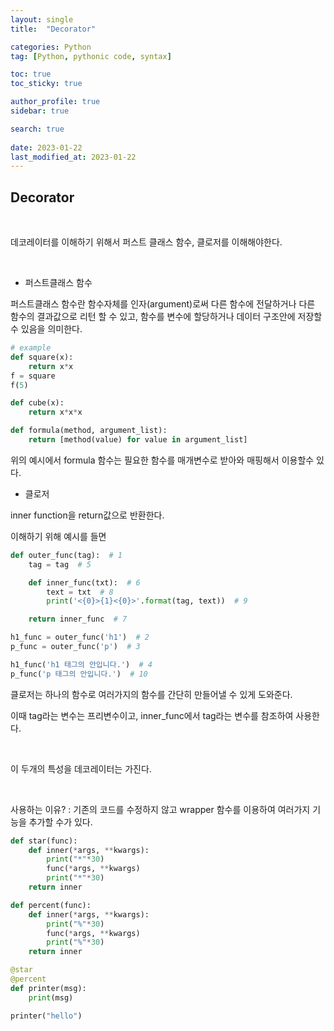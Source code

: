 ```yaml
---
layout: single
title:  "Decorator"

categories: Python
tag: [Python, pythonic code, syntax]

toc: true
toc_sticky: true

author_profile: true
sidebar: true

search: true
 
date: 2023-01-22
last_modified_at: 2023-01-22
---
```


## Decorator

<br/>

데코레이터를 이해하기 위해서 퍼스트 클래스 함수, 클로저를 이해해야한다.

<br/>

* 퍼스트클래스 함수

퍼스트클래스 함수란 함수자체를 인자(argument)로써 다른 함수에 전달하거나 다른 함수의 결과값으로 리턴 할 수 있고, 함수를 변수에 할당하거나 데이터 구조안에 저장할 수 있음을 의미한다.

```python
# example
def square(x):
    return x*x
f = square
f(5)

def cube(x):
    return x*x*x

def formula(method, argument_list):
    return [method(value) for value in argument_list]
```

위의 예시에서 formula 함수는 필요한 함수를 매개변수로 받아와 매핑해서 이용할수 있다.

* 클로저

inner function을 return값으로 반환한다.

이해하기 위해 예시를 들면

```python
def outer_func(tag):  # 1
    tag = tag  # 5

    def inner_func(txt):  # 6
        text = txt  # 8
        print('<{0}>{1}<{0}>'.format(tag, text))  # 9

    return inner_func  # 7

h1_func = outer_func('h1')  # 2
p_func = outer_func('p')  # 3

h1_func('h1 태그의 안입니다.')  # 4
p_func('p 태그의 안입니다.')  # 10
```

클로저는 하나의 함수로 여러가지의 함수를 간단히 만들어낼 수 있게 도와준다.

이때 tag라는 변수는 프리변수이고, inner_func에서 tag라는 변수를 참조하여 사용한다.

<br/>

이 두개의 특성을 데코레이터는 가진다.

<br/>

사용하는 이유? : 기존의 코드를 수정하지 않고 wrapper 함수를 이용하여 여러가지 기능을 추가할 수가 있다.

```python
def star(func):
    def inner(*args, **kwargs):
        print("*"*30)
        func(*args, **kwargs)
        print("*"*30)
    return inner

def percent(func):
    def inner(*args, **kwargs):
        print("%"*30)
        func(*args, **kwargs)
        print("%"*30)
    return inner

@star
@percent
def printer(msg):
    print(msg)

printer("hello")
```

